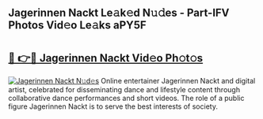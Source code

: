 ## Jagerinnen Nackt Le𝚊k𝚎d N𝚞𝚍es - Part-IFV Photos Vid𝚎o Le𝚊ks aPY5F

# <h2><a href="http://fb0t8t.evod.top/?m=Jagerinnen+Nackt">🔗 👉🔴 Jagerinnen Nackt Vid𝚎o Ph𝚘t𝚘s</a></h2>

[![Jagerinnen Nackt N𝚞d𝚎s](https://i.imgur.com/8V9OHl7.gif)](http://fb0t8t.evod.top/?m=Jagerinnen+Nackt)
Online entertainer Jagerinnen Nackt and digital artist, celebrated for disseminating dance and lifestyle content through collaborative dance performances and short videos. The role of a public figure Jagerinnen Nackt is to serve the best interests of society. 
